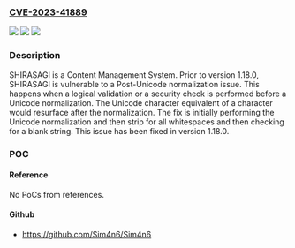 ### [CVE-2023-41889](https://cve.mitre.org/cgi-bin/cvename.cgi?name=CVE-2023-41889)
![](https://img.shields.io/static/v1?label=Product&message=shirasagi&color=blue)
![](https://img.shields.io/static/v1?label=Version&message=%3D%20%3C%201.18.0%20&color=brighgreen)
![](https://img.shields.io/static/v1?label=Vulnerability&message=CWE-176%3A%20Improper%20Handling%20of%20Unicode%20Encoding&color=brighgreen)

### Description

SHIRASAGI is a Content Management System. Prior to version 1.18.0, SHIRASAGI is vulnerable to a Post-Unicode normalization issue. This happens when a logical validation or a security check is performed before a Unicode normalization. The Unicode character equivalent of a character would resurface after the normalization. The fix is initially performing the Unicode normalization and then strip for all whitespaces and then checking for a blank string. This issue has been fixed in version 1.18.0.

### POC

#### Reference
No PoCs from references.

#### Github
- https://github.com/Sim4n6/Sim4n6

